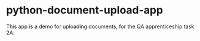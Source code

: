 # python-document-upload-app
This app is a demo for uploading documents, for the QA apprenticeship task 2A.
